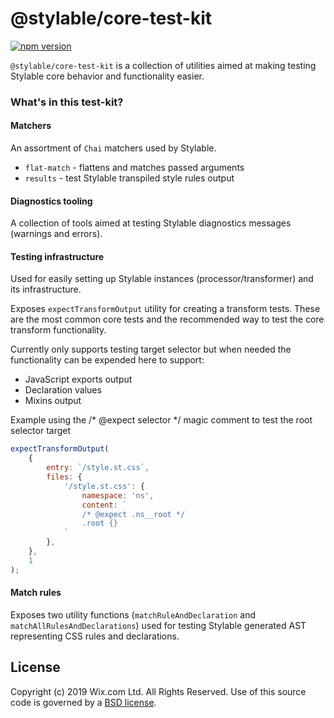 # @stylable/core-test-kit

[![npm version](https://img.shields.io/npm/v/@stylable/core-test-kit.svg)](https://www.npmjs.com/package/stylable/core-test-kit)

`@stylable/core-test-kit` is a collection of utilities aimed at making testing Stylable core behavior and functionality easier.

### What's in this test-kit?

#### Matchers

An assortment of `Chai` matchers used by Stylable.

- `flat-match` - flattens and matches passed arguments
- `results` - test Stylable transpiled style rules output

#### Diagnostics tooling

A collection of tools aimed at testing Stylable diagnostics messages (warnings and errors).

#### Testing infrastructure

Used for easily setting up Stylable instances (processor/transformer) and its infrastructure.

Exposes `expectTransformOutput` utility for creating a transform tests. These are the most common core tests and the recommended way to test the core transform functionality.

Currently only supports testing target selector but when needed the functionality can be expended here to support: 

* JavaScript exports output
* Declaration values
* Mixins output  

Example using the /* @expect selector */ magic comment to test the root selector target 

```js
expectTransformOutput(
    {
        entry: `/style.st.css`,
        files: {
            '/style.st.css': {
                namespace: 'ns',
                content: `
                /* @expect .ns__root */
                .root {}
            `
        },
    },
    1
);
```



#### Match rules

Exposes two utility functions (`matchRuleAndDeclaration` and `matchAllRulesAndDeclarations`) used for testing Stylable generated AST representing CSS rules and declarations.

## License

Copyright (c) 2019 Wix.com Ltd. All Rights Reserved. Use of this source code is governed by a [BSD license](./LICENSE).
